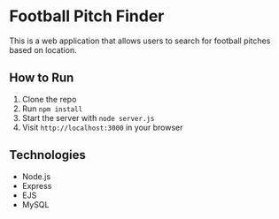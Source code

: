 # Football Pitch Finder

This is a web application that allows users to search for football pitches based on location.

## How to Run

1. Clone the repo
2. Run `npm install`
3. Start the server with `node server.js`
4. Visit `http://localhost:3000` in your browser

## Technologies

- Node.js
- Express
- EJS
- MySQL
